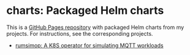 # charts: Packaged Helm charts

This is a [GitHub Pages repository](https://eickler.github.io/charts/) with packaged Helm charts from my projects. For instructions, see the corresponding projects.

- [rumsimop: A K8S operator for simulating MQTT workloads](https://github.com/eickler/rumsimop)
